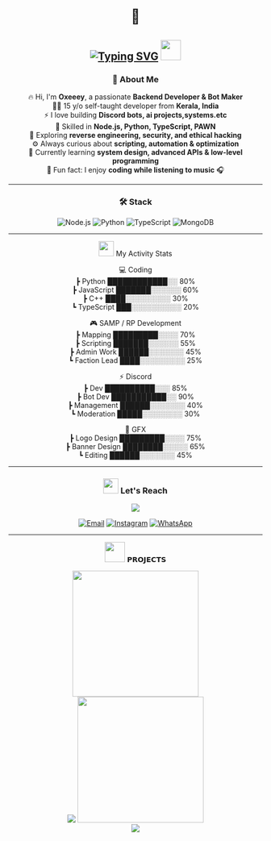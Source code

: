 <div align="center">

# 👋  
[![Typing SVG](https://readme-typing-svg.herokuapp.com?font=Fira+Code&pause=1000&color=00F7F7&center=true&vCenter=true&width=435&lines=I'm+Oxeeey+;Developer+%7C+Bot+Maker;Fullstack+Dev+Enthusiast)](https://git.io/typing-svg)
<img src="https://cdn.discordapp.com/emojis/1347091645279240253.gif" width="40" />
---

### 🚀 About Me  
🔥 Hi, I'm **Oxeeey**, a passionate **Backend Developer & Bot Maker**  
👨‍💻 15 y/o self-taught developer from **Kerala, India**  
⚡ I love building **Discord bots, ai projects,systems.etc**  
🔨 Skilled in **Node.js, Python, TypeScript, PAWN**  
🔐 Exploring **reverse engineering, security, and ethical hacking**  
⚙️ Always curious about **scripting, automation & optimization**  
🌱 Currently learning **system design, advanced APIs & low-level programming**  
🎵 Fun fact: I enjoy **coding while listening to music** 🎧  

---

### 🛠 Stack 
![Node.js](https://img.shields.io/badge/-Node.js-black?style=flat-square&logo=node.js)
![Python](https://img.shields.io/badge/-Python-black?style=flat-square&logo=python)
![TypeScript](https://img.shields.io/badge/-TypeScript-black?style=flat-square&logo=typescript)
![MongoDB](https://img.shields.io/badge/-MongoDB-black?style=flat-square&logo=mongodb)

---

<img src="https://cdn.discordapp.com/emojis/901890015875977216.gif" width="30" height="30" /> My Activity Stats  

💻 Coding  
   ┣ Python        ████████████░░  80%  
   ┣ JavaScript    ███████░░░░░░  60%  
   ┣ C++           ████░░░░░░░░░  30%  
   ┗ TypeScript    ███░░░░░░░░░░  20%  

🎮 SAMP / RP Development  
   ┣ Mapping       █████████░░░░  70%  
   ┣ Scripting     ███████░░░░░░  55%  
   ┣ Admin Work    ██████░░░░░░░  45%  
   ┗ Faction Lead  ████░░░░░░░░░  25%  

⚡ Discord  
   ┣ Dev           ██████████░░░  85%  
   ┣ Bot Dev       ███████████░░  90%  
   ┣ Management    ██████░░░░░░░  40%  
   ┗ Moderation    █████░░░░░░░░  30%  

🎨 GFX  
   ┣ Logo Design   █████████░░░░  75%  
   ┣ Banner Design ████████░░░░░  65%  
   ┗ Editing       ██████░░░░░░░  45%
   
---

### <img src="https://cdn.discordapp.com/emojis/923782059762282526.gif" width="30" height="30" /> Let's Reach
  <a href="https://discord.com/users/1050593287590920232"><img src="https://img.shields.io/badge/💬 Discord-oxeey_z-5865F2?style=for-the-badge&logo=discord&logoColor=white"></a>
</p>

[![Email](https://img.shields.io/badge/Email-Contact-red?style=flat-square&logo=gmail)](mailto:hafeeeiihapee@gmail.com) 
[![Instagram](https://img.shields.io/badge/Instagram-Follow-E4405F?style=flat-square&logo=instagram&logoColor=white)](https://instagram.com/hafeeey__)
[![WhatsApp](https://img.shields.io/badge/WhatsApp-Chat-25D366?style=flat-square&logo=whatsapp&logoColor=white)](https://wa.me/9496702811)








---
<img src="https://cdn.discordapp.com/emojis/1350893966156894278.gif" width="40" height="40"> 𝗣𝗥𝗢𝗝𝗘𝗖𝗧𝗦


  <!-- Banner (clickable) -->
  <a href="https://discord.gg/JjFWJqKnCG" target="_blank">
    <img src="https://raw.githubusercontent.com/oxeeyz/oxeeyz/main/banner.png" width="250">
  </a>

  <!-- Red bordered text badge -->
  <br>
  <a  target="_blank">
    <img src="https://img.shields.io/badge/Click_Banner_To_Join_RazzZ_Roleplay-red?style=for-the-badge&logo=discord&logoColor=white">
  </a>




  
  

  <!-- Banner (clickable) -->
<a href="https://discord.gg/t4KwV7uv" target="_blank">
  <img src="https://raw.githubusercontent.com/oxeeyz/oxeeyz/main/nazha.png" width="250">
</a>

<!-- Gold bordered text badge -->
<br>
<a href="https://discord.gg/t4KwV7uv" target="_blank">
  <img src="https://img.shields.io/badge/Click_to_join_Nazha's_Corner-FFD700?style=for-the-badge&logo=discord&logoColor=white">
</a>

 

</div>
